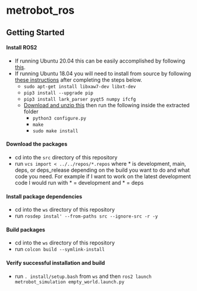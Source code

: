 # metrobot_ros

## Getting Started
#### Install ROS2
  - If running Ubuntu 20.04 this can be easily accomplished by following [this](https://index.ros.org/doc/ros2/Installation/Foxy/Linux-Install-Debians/).
  - If running Ubuntu 18.04 you will need to install from source by following [these instructions](https://index.ros.org/doc/ros2/Installation/Foxy/Linux-Development-Setup/) after completing the steps below.
    - `sudo apt-get install libxaw7-dev libxt-dev`
    - `pip3 install --upgrade pip`
    - `pip3 install lark_parser pyqt5 numpy ifcfg`
    - [Download and unzip this](https://www.riverbankcomputing.com/software/pyqt/download5) then run the following inside the extracted folder
      - `python3 configure.py`
      - `make`
      - `sudo make install`
#### Download the packages
  - cd into the `src` directory of this repository
  - run `vcs import < ../../repos/*.repos` where * is development, main, deps, or deps_release depending on the build you want to do and what code you need. For example if I want to work on the latest development code I would run with * = development and * = deps
#### Install package dependencies
  - cd into the `ws` directory of this repository
  - run `rosdep instal' --from-paths src --ignore-src -r -y`
#### Build packages
  - cd into the `ws` directory of this repository
  - run `colcon build --symlink-install`
#### Verify successful installation and build
  - run `. install/setup.bash` from `ws` and then `ros2 launch metrobot_simulation empty_world.launch.py`
